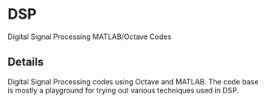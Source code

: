 # DSP
Digital Signal Processing MATLAB/Octave Codes

## Details
Digital Signal Processing codes using Octave and MATLAB. 
The code base is mostly a playground for trying out various techniques used in DSP.
